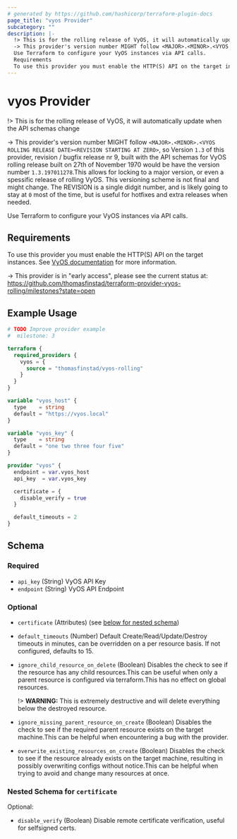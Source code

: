 ```yaml
---
# generated by https://github.com/hashicorp/terraform-plugin-docs
page_title: "vyos Provider"
subcategory: ""
description: |-
  !> This is for the rolling release of VyOS, it will automatically update when the API schemas change
  -> This provider's version number MIGHT follow <MAJOR>.<MINOR>.<VYOS ROLLING RELEASE DATE><REVISION STARTING AT ZERO>, so Version 1.3 of this provider, revision / bugfix release nr 9, built with the API schemas for VyOS rolling release built on 27th of November 1970 would be have the version number 1.3.197011278.This allows for locking to a major version, or even a spessific release of rolling VyOS. This versioning scheme is not final and might change. The REVISION is a single didgit number, and is likely going to stay at 0 most of the time, but is useful for hotfixes and extra releases when needed.
  Use Terraform to configure your VyOS instances via API calls.
  Requirements
  To use this provider you must enable the HTTP(S) API on the target instances. See VyOS documentation https://docs.vyos.io/en/latest/configuration/service/https.html for more information.
---
```


# vyos Provider

!> This is for the rolling release of VyOS, it will automatically update when the API schemas change

-> This provider's version number MIGHT follow `<MAJOR>.<MINOR>.<VYOS ROLLING RELEASE DATE><REVISION STARTING AT ZERO>`, so Version `1.3` of this provider, revision / bugfix release nr 9, built with the API schemas for VyOS rolling release built on 27th of November 1970 would be have the version number `1.3.197011278`.This allows for locking to a major version, or even a spessific release of rolling VyOS. This versioning scheme is not final and might change. The REVISION is a single didgit number, and is likely going to stay at `0` most of the time, but is useful for hotfixes and extra releases when needed.

Use Terraform to configure your VyOS instances via API calls.

## Requirements
To use this provider you must enable the HTTP(S) API on the target instances. See [VyOS documentation](https://docs.vyos.io/en/latest/configuration/service/https.html) for more information.

-> This provider is in "early access", please see the current status at: https://github.com/thomasfinstad/terraform-provider-vyos-rolling/milestones?state=open

## Example Usage

```terraform
# TODO Improve provider example
#  milestone: 3

terraform {
  required_providers {
    vyos = {
      source = "thomasfinstad/vyos-rolling"
    }
  }
}

variable "vyos_host" {
  type    = string
  default = "https://vyos.local"
}

variable "vyos_key" {
  type    = string
  default = "one two three four five"
}

provider "vyos" {
  endpoint = var.vyos_host
  api_key  = var.vyos_key

  certificate = {
    disable_verify = true
  }

  default_timeouts = 2
}
```

<!-- schema generated by tfplugindocs -->
## Schema

### Required

- `api_key` (String) VyOS API Key
- `endpoint` (String) VyOS API Endpoint

### Optional

- `certificate` (Attributes) (see [below for nested schema](#nestedatt--certificate))
- `default_timeouts` (Number) Default Create/Read/Update/Destroy timeouts in minutes, can be overridden on a per resource basis. If not configured, defaults to 15.
- `ignore_child_resource_on_delete` (Boolean) Disables the check to see if the resource has any child resources.This can be useful when only a parent resource is configured via terraform.This has no effect on global resources.

  !> **WARNING:** This is extremely destructive and will delete everything below the destroyed resource.
- `ignore_missing_parent_resource_on_create` (Boolean) Disables the check to see if the required parent resource exists on the target machine.This can be helpful when encountering a bug with the provider.
- `overwrite_existing_resources_on_create` (Boolean) Disables the check to see if the resource already exists on the target machine, resulting in possibly overwriting configs without notice.This can be helpful when trying to avoid and change many resources at once.

<a id="nestedatt--certificate"></a>
### Nested Schema for `certificate`

Optional:

- `disable_verify` (Boolean) Disable remote certificate verification, useful for selfsigned certs.
